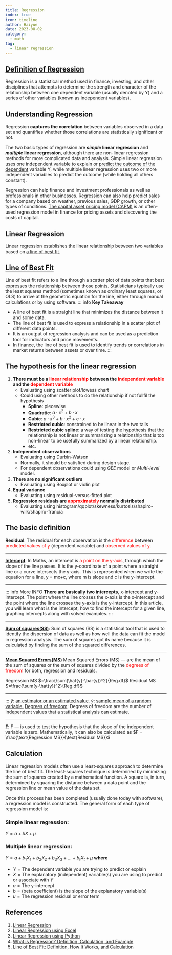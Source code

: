 ```yaml
---
title: Regression
index: true
icon: timeline
author: Haiyue
date: 2023-08-02
category:
  - math
tag:
  - linear regression
---
```


## [Definition of Regression](https://www.investopedia.com/terms/r/regression.asp#:~:text=A%20regression%20is%20a%20statistical,more%20of%20the%20explanatory%20variables.)
Regression is a statistical method used in finance, investing, and other disciplines that attempts to determine the strength and character of the relationship between one dependent variable (usually denoted by Y) and a series of other variables (known as independent variables).

## Understanding Regression
Regression **captures the correlation** between variables observed in a data set and quantifies whether those correlations are statistically significant or not.

The two basic types of regression are ***simple* linear regression** and ***multiple* linear regression**, although there are non-linear regression methods for more complicated data and analysis. Simple linear regression uses one independent variable to explain or [predict the outcome of the dependent](https://www.investopedia.com/terms/s/stepwise-regression.asp) variable Y, while multiple linear regression uses two or more independent variables to predict the outcome (while holding all others constant).

Regression can help finance and investment professionals as well as professionals in other businesses. Regression can also help predict sales for a company based on weather, previous sales, GDP growth, or other types of conditions. [The capital asset pricing model (CAPM)](https://www.investopedia.com/terms/c/capm.asp) is an often-used regression model in finance for pricing assets and discovering the costs of capital.


## Linear Regression
Linear regression establishes the linear relationship between two variables based on [a line of best fit](#line-of-best-fit).

## [Line of Best Fit](https://www.investopedia.com/terms/l/line-of-best-fit.asp)
Line of best fit refers to a line through a scatter plot of data points that best expresses the relationship between those points. Statisticians typically use the least squares method (sometimes known as ordinary least squares, or OLS) to arrive at the geometric equation for the line, either through manual calculations or by using software.
::: info <span style="font-weight: bold;">Key Takeaway</span>
- A line of best fit is a straight line that minimizes the distance between it and some data.
- The line of best fit is used to express a relationship in a scatter plot of different data points.
- It is an output of regression analysis and can be used as a prediction tool for indicators and price movements.
- In finance, the line of best fit is used to identify trends or correlations in market returns between assets or over time.
:::

## The hypothesis for the linear regression
01. **There must be a <span style="color:red">linear relationship</span> between the <span style="color:red">independent variable</span> and the <span style="color:red">dependent variable</span>**
    - Evaluating using scatter plot/lowess chart
    - Could using other methods to do the relationship if not fullfil the hypothesis
        - **Spline**: piecewise
        - **Quadratic**: $a\cdot x^2 + b\cdot x$
        - **Cubic**: $a\cdot x^3 + b\cdot x^2 + c\cdot x$
        - **Restricted cubic**: constrained to be linear in the two tails
        - **Restricted cubic spline**: a way of testing the hypothesis that the relationship is not linear or summarizing a relationship that is too non-linear to be usefully summarized by a linear relationship. 
        - etc.
02. **Independent observations**
    - Evaluating using Durbin-Watson
    - Normally, it should be satisfied during design stage.
    - For dependent observations could using *GEE* model or *Multi-level* model.
03. **There are no significant outliers**
    - Evaluating using Boxplot or violin plot
04. **Equal variance**
    - Evaluating using residual-versus-fitted plot
05. **Regression residuals are <span style="color:red">approximately</span> normally distributed**
    - Evaluating using histogram/qqplot/skewness/kurtosis/shapiro-wilk/shapiro-francia






## The basic definition

**Residual**: The residual for each observation is the <span style="color:red">difference</span> between  <span style="color:red">predicted values of y</span> (dependent variable) and  <span style="color:red">observed values of y</span>.

---
**[Intercept](https://byjus.com/maths/intercept/)**:
In Maths, an intercept is <span style="color:red">a point on the y-axis</span>, through which the slope of the line passes. It is the y-coordinate of a point where a straight line or a curve intersects the y-axis. This is represented when we write the equation for a line, y = mx+c, where m is slope and c is the y-intercept.

---
::: info More INFO
**There are basically two intercepts**, x-intercept and y-intercept. The point where the line crosses the x-axis is the x-intercept and the point where the line crosses the y-axis is the y-intercept. In this article, you will learn what is the intercept, how to find the intercept for a given line, graphing intercepts along with solved examples.
:::

---
**[Sum of squares(SS)](https://corporatefinanceinstitute.com/resources/data-science/sum-of-squares/)**:
Sum of squares (SS) is a statistical tool that is used to identify the dispersion of data as well as how well the data can fit the model in regression analysis. The sum of squares got its name because it is calculated by finding the sum of the squared differences.

---
**[Mean Squared Errors(MS)](https://www.freecodecamp.org/news/https-medium-com-sharadvm-how-to-read-a-regression-table-661d391e9bd7-708e75efc560/#:~:text=Mean%20Squared%20Errors%20(MS)%20%E2%80%94,for%20both%2C%20regression%20and%20residuals.&text=This%20is%20otherwise%20calculated%20by,residual%20df%20in%20denominator%20degrees.)**
Mean Squared Errors (MS) — are the mean of the sum of squares or the sum of squares divided by the <span style="color:red">degrees of freedom</span> for both, regression and residuals.

Regression MS $=\frac{\sum(\hat{y}-\bar{y})^2}{Reg.df}$
Residual MS $=\frac{\sum(y-\hat{y})^2}{Reg.df}$

---
::: 
$\hat{y}$: [an estimator or an estimated value](https://en.wikipedia.org/wiki/Hat_operator#:~:text=6%20See%20also-,Estimated%20value,(the%20statistical%20errors).).
$\bar{y}$: [sample mean of a random variable.](https://abstractmath.org/MM/MMOtherSymbols.htm#:~:text=in%20arrow%20notation.-,Bar,substructure%20of%20a%20mathematical%20structure.)
[Degrees of freedom](https://statisticsbyjim.com/hypothesis-testing/degrees-freedom-statistics/): Degrees of freedom are the number of independent values that a statistical analysis can estimate. 

---
**[F](https://www.freecodecamp.org/news/https-medium-com-sharadvm-how-to-read-a-regression-table-661d391e9bd7-708e75efc560/#:~:text=Mean%20Squared%20Errors%20(MS)%20%E2%80%94,for%20both%2C%20regression%20and%20residuals.&text=This%20is%20otherwise%20calculated%20by,residual%20df%20in%20denominator%20degrees.)**: F — is used to test the hypothesis that the slope of the independent variable is zero. Mathematically, it can also be calculated as
$F = \frac{\text{Regression MS}}{\text{Residual MS}}$


## Calculation
Linear regression models often use a least-squares approach to determine the line of best fit. The least-squares technique is determined by minimizing the sum of squares created by a mathematical function. A square is, in turn, determined by squaring the distance between a data point and the regression line or mean value of the data set.

Once this process has been completed (usually done today with software), a regression model is constructed. The general form of each type of regression model is:

### Simple linear regression:
$Y=a+bX+\mu$

### Multiple linear regression:
$Y=a+b_1X_1+b_2X_2 + b_3X_3+...+b_tX_t+\mu$
**where**
  - $Y= \text{The dependent variable you are trying to predict or explain}$
  - $X= \text{The explanatory (independent) variable(s) you are using to predict or associate with }Y$
  - $a = \text{The y-intercept}$
  - $b= \text{(beta coefficient) is the slope of the explanatory variable(s)}$
  - $u= \text{The regression residual or error term}$
​


## References
01. [Linear Regression](https://www.youtube.com/watch?v=LeY0u56Xuqs)
02. [Linear Regression using Excel](https://www.investopedia.com/ask/answers/062215/how-can-i-run-linear-and-multiple-regressions-excel.asp)
03. [Linear Regression using Python](https://realpython.com/linear-regression-in-python/)
04. [What is Regression? Definition, Calculation, and Example](https://www.investopedia.com/terms/r/regression.asp#:~:text=A%20regression%20is%20a%20statistical,more%20of%20the%20explanatory%20variables.)
05. [Line of Best Fit: Definition, How It Works, and Calculation](https://www.investopedia.com/terms/l/line-of-best-fit.asp)






